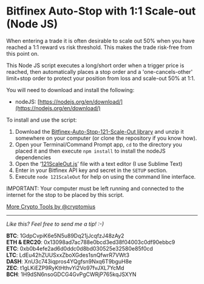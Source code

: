 # Bitfinex Auto-Stop with 1:1 Scale-out (Node JS)

When entering a trade it is often desirable to scale out 50% when you have reached a 1:1 reward vs risk threshold. This makes the trade risk-free from this point on. 

This Node JS script executes a long/short order when a trigger price is reached, then automatically places a stop order and a 'one-cancels-other' limit+stop order to protect your position from loss and scale-out 50% at 1:1.

You will need to download and install the following:

* nodeJS: [https://nodejs.org/en/download/](https://nodejs.org/en/download/)

To install and use the script:

1. Download the [Bitfinex-Auto-Stop-121-Scale-Out library](https://github.com/cryptomius/Bitfinex-Auto-Stop-121-Scale-Out/archive/master.zip) and unzip it somewhere on your computer (or clone the repository if you know how).
2. Open your Terminal/Command Prompt app, `cd` to the directory you placed it and then execute `npm install` to install the nodeJS dependencies
3. Open the ‘[121ScaleOut.js](https://raw.githubusercontent.com/cryptomius/Bitfinex-Auto-Stop-121-Scale-Out/master/121ScaleOut.js)’ file with a text editor (I use Sublime Text)
4. Enter in your Bitfinex API key and secret in the `SETUP` section.
5. Execute `node 121ScaleOut` for help on using the command line interface.

IMPORTANT: Your computer must be left running and connected to the internet for the stop to be placed by this script.

[More Crypto Tools by @cryptomius](https://github.com/cryptomius/Cryptomius-Crypto-Tools-Overview)

---
*Like this? Feel free to send me a tip! :-)*

**BTC**: 1GdpCvpiK6e5N5u89Dq21jJcqfzJ48zAy2  
**ETH & ERC20**: 0x13098ad7ac788e0bcd3ed38f04003c0df90ebbc9  
**ETC**: 0xb0b4efe2ad6d0ddc0d8bd030525e32580e85f0cd  
**LTC**: LdEu42hZUUSxxZboXGdes1snQfwrR7VWt3  
**DASH**: XnU3c743iqpros4YQgfsn9Nxq6T9bguH8e  
**ZEC**: t1gLKiEZP9RyKtHthvYi2Vo97fvJXL7YcMd  
**BCH**: 1H9dSN6nsoGDCG4GvPgCWRjP765kqJSXYN
